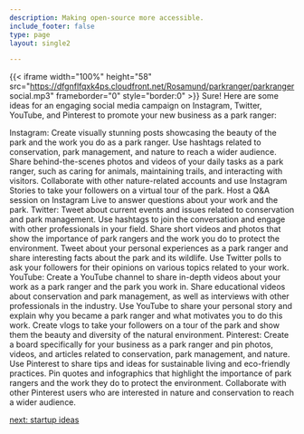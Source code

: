 ```yaml
---
description: Making open-source more accessible.
include_footer: false
type: page
layout: single2

---
```


{{< iframe width="100%" height="58" src="https://dfgnflfqxk4ps.cloudfront.net/Rosamund/parkranger/parkranger social.mp3" frameborder="0" style="border:0" >}}
Sure! Here are some ideas for an engaging social media campaign on Instagram, Twitter, YouTube, and Pinterest to promote your new business as a park ranger:

Instagram:
Create visually stunning posts showcasing the beauty of the park and the work you do as a park ranger. Use hashtags related to conservation, park management, and nature to reach a wider audience.
Share behind-the-scenes photos and videos of your daily tasks as a park ranger, such as caring for animals, maintaining trails, and interacting with visitors.
Collaborate with other nature-related accounts and use Instagram Stories to take your followers on a virtual tour of the park.
Host a Q&A session on Instagram Live to answer questions about your work and the park.
Twitter:
Tweet about current events and issues related to conservation and park management. Use hashtags to join the conversation and engage with other professionals in your field.
Share short videos and photos that show the importance of park rangers and the work you do to protect the environment.
Tweet about your personal experiences as a park ranger and share interesting facts about the park and its wildlife.
Use Twitter polls to ask your followers for their opinions on various topics related to your work.
YouTube:
Create a YouTube channel to share in-depth videos about your work as a park ranger and the park you work in.
Share educational videos about conservation and park management, as well as interviews with other professionals in the industry.
Use YouTube to share your personal story and explain why you became a park ranger and what motivates you to do this work.
Create vlogs to take your followers on a tour of the park and show them the beauty and diversity of the natural environment.
Pinterest:
Create a board specifically for your business as a park ranger and pin photos, videos, and articles related to conservation, park management, and nature.
Use Pinterest to share tips and ideas for sustainable living and eco-friendly practices.
Pin quotes and infographics that highlight the importance of park rangers and the work they do to protect the environment.
Collaborate with other Pinterest users who are interested in nature and conservation to reach a wider audience.


<a href="https://workdojos.com/parkranger/startup">next: startup ideas</a>
